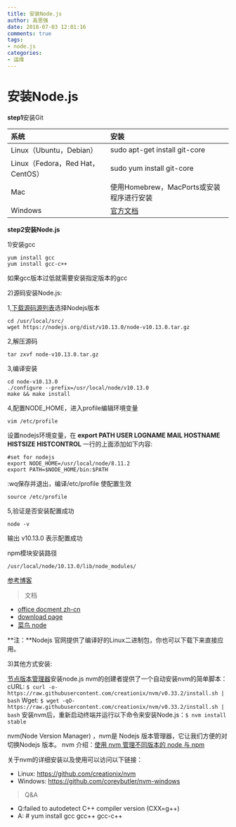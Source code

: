 ```yaml
---
title: 安装Node.js
author: 高思强
date: 2018-07-03 12:01:16
comments: true
tags:
- node.js
categories:
- 运维
---
```


# 安装Node.js

**step1**安装Git

| 系统 | 安装 |
| :-- | :-- |
|Linux（Ubuntu，Debian）| sudo apt-get install git-core|
|Linux（Fedora，Red Hat，CentOS）|sudo yum install git-core|
|Mac | 使用Homebrew，MacPorts或安装程序进行安装|
|Windows| [官方文档](https://git-scm.com/download/win) |

**step2安装Node.js**

1)安装gcc
	
	yum install gcc
	yum install gcc-c++

如果gcc版本过低就需要安装指定版本的gcc

2)源码安装Node.js:

1,[下载源码源列表](https://nodejs.org/dist)选择Nodejs版本

	cd /usr/local/src/
	wget https://nodejs.org/dist/v10.13.0/node-v10.13.0.tar.gz

2,解压源码

	tar zxvf node-v10.13.0.tar.gz

3,编译安装

	cd node-v10.13.0
	./configure --prefix=/usr/local/node/v10.13.0
	make && make install

4,配置NODE_HOME，进入profile编辑环境变量

	vim /etc/profile

设置nodejs环境变量，在 **export PATH USER LOGNAME MAIL HOSTNAME HISTSIZE HISTCONTROL** 一行的上面添加如下内容:

	#set for nodejs
	export NODE_HOME=/usr/local/node/8.11.2
	export PATH=$NODE_HOME/bin:$PATH

:wq保存并退出，编译/etc/profile 使配置生效

	source /etc/profile

5,验证是否安装配置成功

	node -v

输出 v10.13.0 表示配置成功

npm模块安装路径

	/usr/local/node/10.13.0/lib/node_modules/

[参考博客](https://www.runoob.com/nodejs/nodejs-install-setup.html)

> 文档

- [office docment zh-cn](https://nodejs.org/zh-cn/)
- [download page](https://nodejs.org/en/download/)
- [菜鸟 node](http://www.runoob.com/nodejs/nodejs-install-setup.html)

**注：**Nodejs 官网提供了编译好的Linux二进制包，你也可以下载下来直接应用。

3)其他方式安装:

[节点版本管理器](https://github.com/creationix/nvm)安装node.js
nvm的创建者提供了一个自动安装nvm的简单脚本：
cURL: ```$ curl -o- https://raw.githubusercontent.com/creationix/nvm/v0.33.2/install.sh | bash```
Wget: ```$ wget -qO- https://raw.githubusercontent.com/creationix/nvm/v0.33.2/install.sh | bash```
安装nvm后，重新启动终端并运行以下命令来安装Node.js：```$ nvm install stable```

nvm(Node Version Manager) ，nvm是 Nodejs 版本管理器，它让我们方便的对切换Nodejs 版本。
nvm 介绍：[使用 nvm 管理不同版本的 node 与 npm](https://www.runoob.com/w3cnote/nvm-manager-node-versions.html)

关于nvm的详细安装以及使用可以访问以下链接：

- Linux: https://github.com/creationix/nvm
- Windows: https://github.com/coreybutler/nvm-windows

> Q&A

- Q:failed to autodetect C++ compiler version (CXX=g++)
- A: # yum install gcc gcc++ gcc-c++